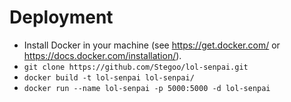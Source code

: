 # Deployment

- Install Docker in your machine (see <https://get.docker.com/> or <https://docs.docker.com/installation/>).
- `git clone https://github.com/Stegoo/lol-senpai.git`
- `docker build -t lol-senpai lol-senpai/`
- `docker run --name lol-senpai -p 5000:5000 -d lol-senpai`
